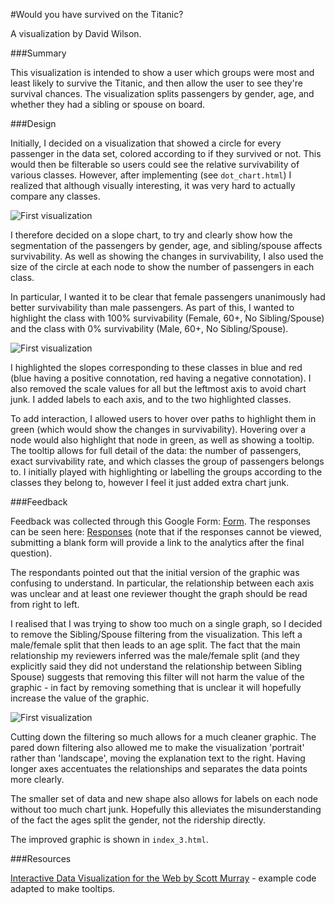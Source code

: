 #Would you have survived on the Titanic? 

A visualization by David Wilson. 

###Summary

<!-- Summary - in no more than 4 sentences, briefly introduce your data visualization and add any context that can help readers understand it -->

This visualization is intended to show a user which groups were most and least likely to survive the Titanic, and then allow the user to see they're survival chances. The visualization splits passengers by gender, age, and whether they had a sibling or spouse on board. 


###Design

<!-- Design - explain any design choices you made including changes to the visualization after collecting feedback -->

Initially, I decided on a visualization that showed a circle for every passenger in the data set, colored according to if they survived or not. This would then be filterable so users could see the relative survivability of various classes. However, after implementing (see `dot_chart.html`) I realized that although visually interesting, it was very hard to actually compare any classes.

![First visualization](images/viz_1.jpg)

I therefore decided on a slope chart, to try and clearly show how the segmentation of the passengers by gender, age, and sibling/spouse affects survivability. As well as showing the changes in survivability, I also used the size of the circle at each node to show the number of passengers in each class.

In particular, I wanted it to be clear that female passengers unanimously had better survivability than male passengers. As part of this, I wanted to highlight the class with 100% survivability (Female, 60+, No Sibling/Spouse) and the class with 0% survivability (Male, 60+, No Sibling/Spouse).

![First visualization](images/viz_2.jpg)

I highlighted the slopes corresponding to these classes in blue and red (blue having a positive connotation, red having a negative connotation). I also removed the scale values for all but the leftmost axis to avoid chart junk. I added labels to each axis, and to the two highlighted classes.

To add interaction, I allowed users to hover over paths to highlight them in green (which would show the changes in survivability). Hovering over a node would also highlight that node in green, as well as showing a tooltip. The tooltip allows for full detail of the data: the number of passengers, exact survivability rate, and which classes the group of passengers belongs to. I initially played with highlighting or labelling the groups according to the classes they belong to, however I feel it just added extra chart junk.


###Feedback

<!-- Feedback - include all feedback you received from others on your visualization from the first sketch to the final visualization-->

Feedback was collected through this Google Form: [Form](https://docs.google.com/forms/d/1JM7kqiOV1nOZzfnkoC2_QB4Nkv0dSJ73jujjesDxdFs/viewform?usp=send_form). The responses can be seen here: [Responses](https://docs.google.com/forms/d/1JM7kqiOV1nOZzfnkoC2_QB4Nkv0dSJ73jujjesDxdFs/viewanalytics) (note that if the responses cannot be viewed, submitting a blank form will provide a link to the analytics after the final question).

The respondants pointed out that the initial version of the graphic was confusing to understand. In particular, the relationship between each axis was unclear and at least one reviewer thought the graph should be read from right to left. 

I realised that I was trying to show too much on a single graph, so I decided to remove the Sibling/Spouse filtering from the visualization. This left a male/female split that then leads to an age split. The fact that the main relationship my reviewers inferred was the male/female split (and they explicitly said they did not understand the relationship between Sibling Spouse) suggests that removing this filter will not harm the value of the graphic - in fact by removing something that is unclear it will hopefully increase the value of the graphic.

![First visualization](images/viz_3.jpg)

Cutting down the filtering so much allows for a much cleaner graphic. The pared down filtering also allowed me to make the visualization 'portrait' rather than 'landscape', moving the explanation text to the right. Having longer axes accentuates the relationships and separates the data points more clearly.

The smaller set of data and new shape also allows for labels on each node without too much chart junk. Hopefully this alleviates the misunderstanding of the fact the ages split the gender, not the ridership directly.

The improved graphic is shown in `index_3.html`.

###Resources

<!-- Resources - list any sources you consulted to create your visualization -->

[Interactive Data Visualization for the Web by Scott Murray](http://chimera.labs.oreilly.com/books/1230000000345) - example code adapted to make tooltips.

